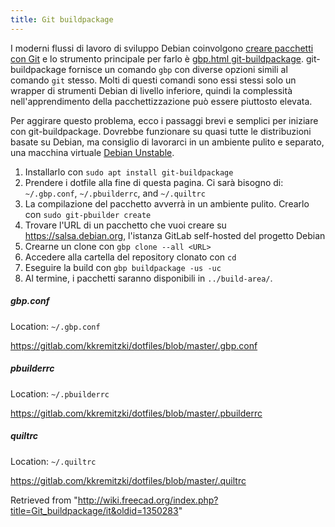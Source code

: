 ```yaml
---
title: Git buildpackage
---
```

I moderni flussi di lavoro di sviluppo Debian coinvolgono [creare pacchetti con Git](https://wiki.debian.org/PackagingWithGit) e lo strumento principale per farlo è [gbp.html git-buildpackage](http://honk.sigxcpu.org/projects/git-buildpackage/manual-html/). git-buildpackage fornisce un comando `gbp` con diverse opzioni simili al comando `git` stesso. Molti di questi comandi sono essi stessi solo un wrapper di strumenti Debian di livello inferiore, quindi la complessità nell'apprendimento della pacchettizzazione può essere piuttosto elevata.

Per aggirare questo problema, ecco i passaggi brevi e semplici per iniziare con git-buildpackage. Dovrebbe funzionare su quasi tutte le distribuzioni basate su Debian, ma consiglio di lavorarci in un ambiente pulito e separato, una macchina virtuale [Debian Unstable](/Debian_Unstable/it "Debian Unstable/it").

1. Installarlo con `sudo apt install git-buildpackage`
2. Prendere i dotfile alla fine di questa pagina. Ci sarà bisogno di: `~/.gbp.conf`, `~/.pbuilderrc`, and `~/.quiltrc`
3. La compilazione del pacchetto avverrà in un ambiente pulito. Crearlo con `sudo git-pbuilder create`
4. Trovare l'URL di un pacchetto che vuoi creare su <https://salsa.debian.org>, l'istanza GitLab self-hosted del progetto Debian
5. Crearne un clone con `gbp clone --all <URL>`
6. Accedere alla cartella del repository clonato con `cd`
7. Eseguire la build con `gbp buildpackage -us -uc`
8. Al termine, i pacchetti saranno disponibili in `../build-area/`.

##### gbp.conf

Location: `~/.gbp.conf`

<https://gitlab.com/kkremitzki/dotfiles/blob/master/.gbp.conf>

##### pbuilderrc

Location: `~/.pbuilderrc`

<https://gitlab.com/kkremitzki/dotfiles/blob/master/.pbuilderrc>

##### quiltrc

Location: `~/.quiltrc`

<https://gitlab.com/kkremitzki/dotfiles/blob/master/.quiltrc>

Retrieved from "<http://wiki.freecad.org/index.php?title=Git_buildpackage/it&oldid=1350283>"